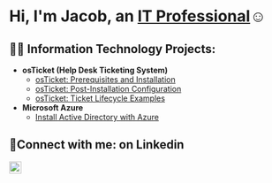 <h1>Hi, I'm Jacob, an <a href="https://www.linkedin.com/in/jacob-soto-304727293?utm_source=share&utm_campaign=share_via&utm_content=profile&utm_medium=ios_app">IT Professional</a>☺</h1>

<h2>👨‍💻 Information Technology Projects:</h2>

- <b>osTicket (Help Desk Ticketing System)</b>
  - [osTicket: Prerequisites and Installation](https://github.com/jacobsot01/prereqs)
  - [osTicket: Post-Installation Configuration](https://github.com/jacobsoto1/install-config)
  - [osTicket: Ticket Lifecycle Examples](https://github.com/jacobsoto1/lifecycle)
- <b>Microsoft Azure</b>
  - [Install Active Directory with Azure](https://github.com/jacobsoto1/Active-Directory)
    
<h2>🤳Connect with me: on Linkedin </h2>

[<img align="left" alt="jacob | LinkedIn" width="22px" src="https://cdn.jsdelivr.net/npm/simple-icons@v3/icons/linkedin.svg" />][linkedin]

[linkedin]: https://linkedin.com/in/jacob-soto-304727293
